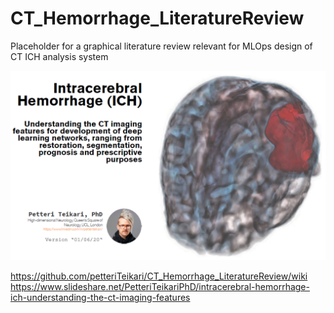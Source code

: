 # CT_Hemorrhage_LiteratureReview

Placeholder for a graphical literature review relevant for MLOps design of CT ICH analysis system

![image](https://raw.githubusercontent.com/petteriTeikari/CT_Hemorrhage_LiteratureReview/master/uploads/CT_for_ICH.png)

https://github.com/petteriTeikari/CT_Hemorrhage_LiteratureReview/wiki
https://www.slideshare.net/PetteriTeikariPhD/intracerebral-hemorrhage-ich-understanding-the-ct-imaging-features
